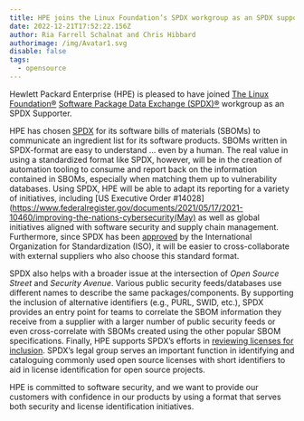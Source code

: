 ```yaml
---
title: HPE joins the Linux Foundation’s SPDX workgroup as an SPDX supporter
date: 2022-12-21T17:52:22.156Z
author: Ria Farrell Schalnat and Chris Hibbard
authorimage: /img/Avatar1.svg
disable: false
tags:
  - opensource
---
```

Hewlett Packard Enterprise (HPE) is pleased to have joined [The Linux Foundation®](https://www.linuxfoundation.org/projects) [Software Package Data Exchange (SPDX)®](https://spdx.dev/) workgroup as an SPDX Supporter.

HPE has chosen [SPDX](https://spdx.dev/about/) for its software bills of materials (SBOMs) to communicate an ingredient list for its software products. SBOMs written in SPDX-format are easy to understand … even by a human. The real value in using a standardized format like SPDX, however, will be in the creation of automation tooling to consume and report back on the information contained in SBOMs, especially when matching them up to vulnerability databases. Using SPDX, HPE will be able to adapt its reporting for a variety of initiatives, including [US Executive Order #14028](https://www.federalregister.gov/documents/2021/05/17/2021-10460/improving-the-nations-cybersecurity(May) as well as global initiatives aligned with software security and supply chain management. Furthermore, since SPDX has been [approved](https://www.iso.org/standard/81870.html) by the International Organization for Standardization (ISO), it will be easier to cross-collaborate with external suppliers who also choose this standard format. 

SPDX also helps with a broader issue at the intersection of _Open Source Street_ and _Security Avenue_. Various public security feeds/databases use different names to describe the same packages/components. By supporting the inclusion of alternative identifiers (e.g., PURL, SWID, etc.), SPDX provides an entry point for teams to correlate the SBOM information they receive from a supplier with a larger number of public security feeds or even cross-correlate with SBOMs created using the other popular SBOM specifications. Finally, HPE supports SPDX’s efforts in [reviewing licenses for inclusion](https://github.com/spdx/license-list-XML/blob/main/DOCS/license-inclusion-principles.md). SPDX’s legal group serves an important function in identifying and cataloguing commonly used open source licenses with short identifiers to aid in license identification for open source projects.

HPE is committed to software security, and we want to provide our customers with confidence in our products by using a format that serves both security and license identification initiatives.
